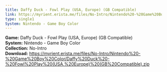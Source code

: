 ```yaml
---
title: Daffy Duck - Fowl Play (USA, Europe) (GB Compatible)
link: https://myrient.erista.me/files/No-Intro/Nintendo%20-%20Game%20Boy%20Color/Daffy%20Duck%20-%20Fowl%20Play%20(USA,%20Europe)%20(GB%20Compatible).zip
type: single1
System: Nintendo - Game Boy Color
---
```

<b>Game:</b> Daffy Duck - Fowl Play (USA, Europe) (GB Compatible)<br>
<b>System:</b> Nintendo - Game Boy Color<br>
<b>Collection:</b> No-Intro<br>
<b>Download:</b> https://myrient.erista.me/files/No-Intro/Nintendo%20-%20Game%20Boy%20Color/Daffy%20Duck%20-%20Fowl%20Play%20(USA,%20Europe)%20(GB%20Compatible).zip